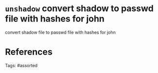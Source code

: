 # `unshadow` convert shadow to passwd file with hashes for john
convert shadow file to passwd file with hashes for john

# References

Tags:
    #assorted

